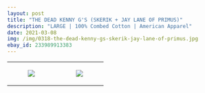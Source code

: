 ```yaml
---
layout: post
title: "THE DEAD KENNY G'S (SKERIK + JAY LANE OF PRIMUS)"
description: "LARGE | 100% Combed Cotton | American Apparel"
date: 2021-03-08
img: /img/0318-the-dead-kenny-gs-skerik-jay-lane-of-primus.jpg
ebay_id: 233989913383
---
```




<table style="width:100%;"><tr><td style="vertical-align:top;">
      <figure class="tmblr-full" data-orig-height="2048" data-orig-width="1365" data-orig-src="https://concertshirts.netlify.app/shirts/0318/0318-01.jpg"><img src="https://64.media.tumblr.com/89afe4e474559da5cb511b9aa5425599/28d418a6c0640731-4c/s540x810/21040c3d51a8e1f29e74f4b08773194bfad8a6b9.jpg" data-orig-height="2048" data-orig-width="1365" data-orig-src="https://concertshirts.netlify.app/shirts/0318/0318-01.jpg"/></figure></td>
    <td style="vertical-align:top;">
      <figure class="tmblr-full" data-orig-height="2048" data-orig-width="1365" data-orig-src="https://concertshirts.netlify.app/shirts/0318/0318-02.jpg"><img src="https://64.media.tumblr.com/6cd1e1ff07840ee9cf30841706d2c577/28d418a6c0640731-4e/s540x810/506f3e00f17110f0c72767c57c169b7c5d2a7517.jpg" data-orig-height="2048" data-orig-width="1365" data-orig-src="https://concertshirts.netlify.app/shirts/0318/0318-02.jpg"/></figure></td>
  </tr></table>
